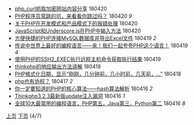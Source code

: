 - [php_curl抓取加密网站内容分享](http://jkwz.applinzi.com/ittc/7094118903028646919.html#php_curl%E6%8A%93%E5%8F%96%E5%8A%A0%E5%AF%86%E7%BD%91%E7%AB%99%E5%86%85%E5%AE%B9%E5%88%86%E4%BA%AB) 180420  
- [PHP程序员常跳的坑，来看看你跳过吗？](http://jkwz.applinzi.com/ittc/7094112156813624337.html#PHP%E7%A8%8B%E5%BA%8F%E5%91%98%E5%B8%B8%E8%B7%B3%E7%9A%84%E5%9D%91%EF%BC%8C%E6%9D%A5%E7%9C%8B%E7%9C%8B%E4%BD%A0%E8%B7%B3%E8%BF%87%E5%90%97%EF%BC%9F) 180420 *9* 
- [关于PHP在开发模式和产品模式下的报错处理](http://jkwz.applinzi.com/ittc/7094005763796370449.html#%E5%85%B3%E4%BA%8EPHP%E5%9C%A8%E5%BC%80%E5%8F%91%E6%A8%A1%E5%BC%8F%E5%92%8C%E4%BA%A7%E5%93%81%E6%A8%A1%E5%BC%8F%E4%B8%8B%E7%9A%84%E6%8A%A5%E9%94%99%E5%A4%84%E7%90%86) 180420  
- [JavaScript和Underscore.js在PHP中输入方法](http://jkwz.applinzi.com/ittc/7093955169966621712.html#JavaScript%E5%92%8CUnderscore.js%E5%9C%A8PHP%E4%B8%AD%E8%BE%93%E5%85%A5%E6%96%B9%E6%B3%95) 180420  
- [方便快捷的PHP连接MySQL数据库并导出Excel文件](http://jkwz.applinzi.com/ittc/7093738939565474822.html#%E6%96%B9%E4%BE%BF%E5%BF%AB%E6%8D%B7%E7%9A%84PHP%E8%BF%9E%E6%8E%A5MySQL%E6%95%B0%E6%8D%AE%E5%BA%93%E5%B9%B6%E5%AF%BC%E5%87%BAExcel%E6%96%87%E4%BB%B6) 180419 *2* 
- [传说中世界上最好的编程语言——来！我们一起夸夸PHP这个语言！](http://jkwz.applinzi.com/ittc/7093614991100085264.html#%E4%BC%A0%E8%AF%B4%E4%B8%AD%E4%B8%96%E7%95%8C%E4%B8%8A%E6%9C%80%E5%A5%BD%E7%9A%84%E7%BC%96%E7%A8%8B%E8%AF%AD%E8%A8%80%E2%80%94%E2%80%94%E6%9D%A5%EF%BC%81%E6%88%91%E4%BB%AC%E4%B8%80%E8%B5%B7%E5%A4%B8%E5%A4%B8PHP%E8%BF%99%E4%B8%AA%E8%AF%AD%E8%A8%80%EF%BC%81) 180419 *4* 
- [使用PHP的SSH2_EXEC执行远程主机命令获取执行结果](http://jkwz.applinzi.com/ittc/7093361739305583627.html#%E4%BD%BF%E7%94%A8PHP%E7%9A%84SSH2_EXEC%E6%89%A7%E8%A1%8C%E8%BF%9C%E7%A8%8B%E4%B8%BB%E6%9C%BA%E5%91%BD%E4%BB%A4%E8%8E%B7%E5%8F%96%E6%89%A7%E8%A1%8C%E7%BB%93%E6%9E%9C) 180419  
- [thinkphp的响应输出方法讲解](http://jkwz.applinzi.com/ittc/7093325646107509777.html#thinkphp%E7%9A%84%E5%93%8D%E5%BA%94%E8%BE%93%E5%87%BA%E6%96%B9%E6%B3%95%E8%AE%B2%E8%A7%A3) 180418  
- [PHP格式化日期，显示“刚刚，几分钟前，几小时前，几天前，...”](http://jkwz.applinzi.com/ittc/7093231187378308112.html#PHP%E6%A0%BC%E5%BC%8F%E5%8C%96%E6%97%A5%E6%9C%9F%EF%BC%8C%E6%98%BE%E7%A4%BA%E2%80%9C%E5%88%9A%E5%88%9A%EF%BC%8C%E5%87%A0%E5%88%86%E9%92%9F%E5%89%8D%EF%BC%8C%E5%87%A0%E5%B0%8F%E6%97%B6%E5%89%8D%EF%BC%8C%E5%87%A0%E5%A4%A9%E5%89%8D%EF%BC%8C...%E2%80%9D) 180418  
- [php也有协程？](http://jkwz.applinzi.com/ittc/7092884276343473158.html#php%E4%B9%9F%E6%9C%89%E5%8D%8F%E7%A8%8B%EF%BC%9F) 180417 *2* 
- [你一定要知道的PHP的核心算法——hash算法解析](http://jkwz.applinzi.com/ittc/7092607048355415056.html#%E4%BD%A0%E4%B8%80%E5%AE%9A%E8%A6%81%E7%9F%A5%E9%81%93%E7%9A%84PHP%E7%9A%84%E6%A0%B8%E5%BF%83%E7%AE%97%E6%B3%95%E2%80%94%E2%80%94hash%E7%AE%97%E6%B3%95%E8%A7%A3%E6%9E%90) 180416 *2* 
- [Thinkphp3.2.3最新版update注入漏洞](http://jkwz.applinzi.com/ittc/7092627622855181322.html#Thinkphp3.2.3%E6%9C%80%E6%96%B0%E7%89%88update%E6%B3%A8%E5%85%A5%E6%BC%8F%E6%B4%9E) 180416 *1* 
- [全球10大最常用的编程语言，PHP第五，Java第三，Python第二](http://jkwz.applinzi.com/ittc/7090394521735267339.html#%E5%85%A8%E7%90%8310%E5%A4%A7%E6%9C%80%E5%B8%B8%E7%94%A8%E7%9A%84%E7%BC%96%E7%A8%8B%E8%AF%AD%E8%A8%80%EF%BC%8CPHP%E7%AC%AC%E4%BA%94%EF%BC%8CJava%E7%AC%AC%E4%B8%89%EF%BC%8CPython%E7%AC%AC%E4%BA%8C) 180416 *8* 


 [上页](PHP5.md) [下页](PHP3.md)          (4/7)